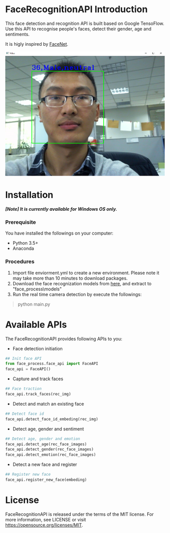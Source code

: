 # FaceRecognitionAPI Introduction

This face detection and recognition API is built based on Google TensoFlow. Use this API to recognise people's faces, detect their gender, age and sentiments.

It is higly inspired by [FaceNet](https://github.com/davidsandberg/facenet).

![image](https://raw.githubusercontent.com/martinambition/FaceRecognitionAPI/master/screenshot.png)

# Installation
***[Note] It is currently available for Windows OS only.***

### Prerequisite
You have installed the followings on your computer:

  * Python 3.5+
  * Anaconda 
  
### Procedures
1. Import file enviorment.yml to create a new environment. 
   Please note it may take more than 10 minutes to download packages.
2. Download the face recognization models from [here](https://drive.google.com/open?id=1NRhwIGPhyhR9uqQb8EmZigEwOoirTO_8), and extract to "face_process\models"
2. Run the real time camera detection by execute the followings:
> python main.py

# Available APIs
The FaceRecognitionAPI provides following APIs to you:

* Face detection initiation

```python
## Init face API
from face_process.face_api import FaceAPI
face_api = FaceAPI()
```

* Capture and track faces

```python
## Face traction
face_api.track_faces(rec_img)
```

* Detect and match an existing face

```python
## Detect face id
face_api.detect_face_id_embeding(rec_img)
```

* Detect age, gender and sentiment

```python
## Detect age, gender and emotion
face_api.detect_age(rec_face_images)
face_api.detect_gender(rec_face_images)
face_api.detect_emotion(rec_face_images)
```

* Detect a new face and register

```python
## Register new face
face_api.register_new_face(embeding)
```


# License
FaceRecognitionAPI is released under the terms of the MIT license. For more information, see LICENSE or visit https://opensource.org/licenses/MIT.
